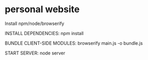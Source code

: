 # personal website

Install npm/node/browserify

INSTALL DEPENDENCIES:
npm install

BUNDLE CLIENT-SIDE MODULES:
browserify main.js -o bundle.js

START SERVER: 
node server

